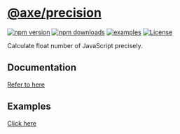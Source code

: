 # [@axe/precision](https://www.npmjs.org/package/@axe/precision)

[![npm version](https://img.shields.io/npm/v/@axe/precision.svg)](https://www.npmjs.org/package/@axe/precision)
[![npm downloads](https://img.shields.io/npm/dt/@axe/precision.svg)](http://npm-stat.com/charts.html?package=@axe/precision)
[![examples](https://img.shields.io/badge/examples-🚀-yellow.svg)](https://ansenhuang.github.io/axe/examples/precision.html)
[![License](https://img.shields.io/npm/l/@axe/precision.svg)](https://github.com/ansenhuang/axe/blob/master/LICENSE)

Calculate float number of JavaScript precisely.

## Documentation

[Refer to here](https://ansenhuang.github.io/axe/docs/modules/_axe_precision.html)

## Examples

[Click here](https://ansenhuang.github.io/axe/examples/precision.html)
